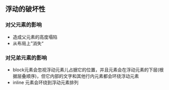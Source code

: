 ## 浮动的破坏性
### 对父元素的影响
- 造成父元素的高度塌陷
- 从布局上”消失“

### 对兄弟元素的影响
- block元素会忽视浮动元素儿占据它的位置，并且元素会在浮动元素的下层(根据层叠顺序)，但它内部的文字和其他行内元素都会环绕浮动元素
- inline 元素会环绕到浮动元素排列